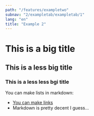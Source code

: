 ```yaml
---
path: "/features/exampletwo"
subnav: "2/exampletab/exampletab/1"
lang: "en"
title: "Example 2"
---
```


# This is a big title
## This is a less big title

### This is a less less bgi title

You can make lists in markdown:

* [You can make links](https://design.gccollab.ca/#!)
* Markdown is pretty decent I guess...

